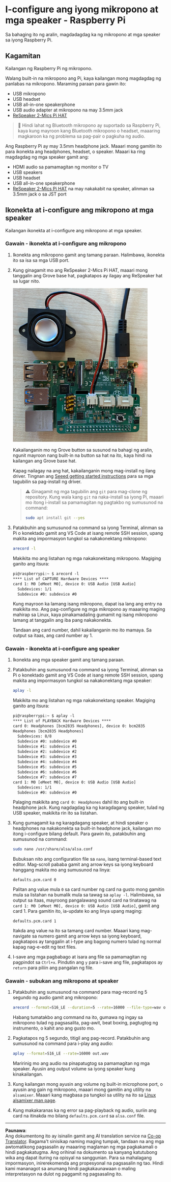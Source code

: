 <!--
CO_OP_TRANSLATOR_METADATA:
{
  "original_hash": "7e45d884493c5222348b43fbc4481b6a",
  "translation_date": "2025-08-27T23:30:36+00:00",
  "source_file": "6-consumer/lessons/1-speech-recognition/pi-microphone.md",
  "language_code": "tl"
}
-->
# I-configure ang iyong mikropono at mga speaker - Raspberry Pi

Sa bahaging ito ng aralin, magdadagdag ka ng mikropono at mga speaker sa iyong Raspberry Pi.

## Kagamitan

Kailangan ng Raspberry Pi ng mikropono.

Walang built-in na mikropono ang Pi, kaya kailangan mong magdagdag ng panlabas na mikropono. Maraming paraan para gawin ito:

* USB mikropono
* USB headset
* USB all-in-one speakerphone
* USB audio adapter at mikropono na may 3.5mm jack
* [ReSpeaker 2-Mics Pi HAT](https://www.seeedstudio.com/ReSpeaker-2-Mics-Pi-HAT.html)

> 💁 Hindi lahat ng Bluetooth mikropono ay suportado sa Raspberry Pi, kaya kung mayroon kang Bluetooth mikropono o headset, maaaring magkaroon ka ng problema sa pag-pair o pagkuha ng audio.

Ang Raspberry Pi ay may 3.5mm headphone jack. Maaari mong gamitin ito para ikonekta ang headphones, headset, o speaker. Maaari ka ring magdagdag ng mga speaker gamit ang:

* HDMI audio sa pamamagitan ng monitor o TV
* USB speakers
* USB headset
* USB all-in-one speakerphone
* [ReSpeaker 2-Mics Pi HAT](https://www.seeedstudio.com/ReSpeaker-2-Mics-Pi-HAT.html) na may nakakabit na speaker, alinman sa 3.5mm jack o sa JST port

## Ikonekta at i-configure ang mikropono at mga speaker

Kailangan ikonekta at i-configure ang mikropono at mga speaker.

### Gawain - ikonekta at i-configure ang mikropono

1. Ikonekta ang mikropono gamit ang tamang paraan. Halimbawa, ikonekta ito sa isa sa mga USB port.

1. Kung ginagamit mo ang ReSpeaker 2-Mics Pi HAT, maaari mong tanggalin ang Grove base hat, pagkatapos ay ilagay ang ReSpeaker hat sa lugar nito.

    ![Isang Raspberry Pi na may ReSpeaker hat](../../../../../translated_images/pi-respeaker-hat.f00fabe7dd039a93e2e0aa0fc946c9af0c6a9eb17c32fa1ca097fb4e384f69f0.tl.png)

    Kakailanganin mo ng Grove button sa susunod na bahagi ng aralin, ngunit mayroon nang built-in na button sa hat na ito, kaya hindi na kailangan ang Grove base hat.

    Kapag nailagay na ang hat, kakailanganin mong mag-install ng ilang driver. Tingnan ang [Seeed getting started instructions](https://wiki.seeedstudio.com/ReSpeaker_2_Mics_Pi_HAT_Raspberry/#getting-started) para sa mga tagubilin sa pag-install ng driver.

    > ⚠️ Ginagamit ng mga tagubilin ang `git` para mag-clone ng repository. Kung wala kang `git` na naka-install sa iyong Pi, maaari mo itong i-install sa pamamagitan ng pagtakbo ng sumusunod na command:
    >
    > ```sh
    > sudo apt install git --yes
    > ```

1. Patakbuhin ang sumusunod na command sa iyong Terminal, alinman sa Pi o konektado gamit ang VS Code at isang remote SSH session, upang makita ang impormasyon tungkol sa nakakonektang mikropono:

    ```sh
    arecord -l
    ```

    Makikita mo ang listahan ng mga nakakonektang mikropono. Magiging ganito ang itsura:

    ```output
    pi@raspberrypi:~ $ arecord -l
    **** List of CAPTURE Hardware Devices ****
    card 1: M0 [eMeet M0], device 0: USB Audio [USB Audio]
      Subdevices: 1/1
      Subdevice #0: subdevice #0
    ```

    Kung mayroon ka lamang isang mikropono, dapat isa lang ang entry na makikita mo. Ang pag-configure ng mga mikropono ay maaaring maging mahirap sa Linux, kaya pinakamadaling gumamit ng isang mikropono lamang at tanggalin ang iba pang nakakonekta.

    Tandaan ang card number, dahil kakailanganin mo ito mamaya. Sa output sa itaas, ang card number ay 1.

### Gawain - ikonekta at i-configure ang speaker

1. Ikonekta ang mga speaker gamit ang tamang paraan.

1. Patakbuhin ang sumusunod na command sa iyong Terminal, alinman sa Pi o konektado gamit ang VS Code at isang remote SSH session, upang makita ang impormasyon tungkol sa nakakonektang mga speaker:

    ```sh
    aplay -l
    ```

    Makikita mo ang listahan ng mga nakakonektang speaker. Magiging ganito ang itsura:

    ```output
    pi@raspberrypi:~ $ aplay -l
    **** List of PLAYBACK Hardware Devices ****
    card 0: Headphones [bcm2835 Headphones], device 0: bcm2835 Headphones [bcm2835 Headphones]
      Subdevices: 8/8
      Subdevice #0: subdevice #0
      Subdevice #1: subdevice #1
      Subdevice #2: subdevice #2
      Subdevice #3: subdevice #3
      Subdevice #4: subdevice #4
      Subdevice #5: subdevice #5
      Subdevice #6: subdevice #6
      Subdevice #7: subdevice #7
    card 1: M0 [eMeet M0], device 0: USB Audio [USB Audio]
      Subdevices: 1/1
      Subdevice #0: subdevice #0
    ```

    Palaging makikita ang `card 0: Headphones` dahil ito ang built-in headphone jack. Kung nagdagdag ka ng karagdagang speaker, tulad ng USB speaker, makikita rin ito sa listahan.

1. Kung gumagamit ka ng karagdagang speaker, at hindi speaker o headphones na nakakonekta sa built-in headphone jack, kailangan mo itong i-configure bilang default. Para gawin ito, patakbuhin ang sumusunod na command:

    ```sh
    sudo nano /usr/share/alsa/alsa.conf
    ```

    Bubuksan nito ang configuration file sa `nano`, isang terminal-based text editor. Mag-scroll pababa gamit ang arrow keys sa iyong keyboard hanggang makita mo ang sumusunod na linya:

    ```output
    defaults.pcm.card 0
    ```

    Palitan ang value mula `0` sa card number ng card na gusto mong gamitin mula sa listahan na bumalik mula sa tawag sa `aplay -l`. Halimbawa, sa output sa itaas, mayroong pangalawang sound card na tinatawag na `card 1: M0 [eMeet M0], device 0: USB Audio [USB Audio]`, gamit ang card 1. Para gamitin ito, ia-update ko ang linya upang maging:

    ```output
    defaults.pcm.card 1
    ```

    Itakda ang value na ito sa tamang card number. Maaari kang mag-navigate sa numero gamit ang arrow keys sa iyong keyboard, pagkatapos ay tanggalin at i-type ang bagong numero tulad ng normal kapag nag-e-edit ng text files.

1. I-save ang mga pagbabago at isara ang file sa pamamagitan ng pagpindot sa `Ctrl+x`. Pindutin ang `y` para i-save ang file, pagkatapos ay `return` para piliin ang pangalan ng file.

### Gawain - subukan ang mikropono at speaker

1. Patakbuhin ang sumusunod na command para mag-record ng 5 segundo ng audio gamit ang mikropono:

    ```sh
    arecord --format=S16_LE --duration=5 --rate=16000 --file-type=wav out.wav
    ```

    Habang tumatakbo ang command na ito, gumawa ng ingay sa mikropono tulad ng pagsasalita, pag-awit, beat boxing, pagtugtog ng instrumento, o kahit ano ang gusto mo.

1. Pagkatapos ng 5 segundo, titigil ang pag-record. Patakbuhin ang sumusunod na command para i-play ang audio:

    ```sh
    aplay --format=S16_LE --rate=16000 out.wav
    ```

    Maririnig mo ang audio na pinapatugtog sa pamamagitan ng mga speaker. Ayusin ang output volume sa iyong speaker kung kinakailangan.

1. Kung kailangan mong ayusin ang volume ng built-in microphone port, o ayusin ang gain ng mikropono, maaari mong gamitin ang utility na `alsamixer`. Maaari kang magbasa pa tungkol sa utility na ito sa [Linux alsamixer man page](https://linux.die.net/man/1/alsamixer).

1. Kung makakaranas ka ng error sa pag-playback ng audio, suriin ang card na itinakda mo bilang `defaults.pcm.card` sa `alsa.conf` file.

---

**Paunawa**:  
Ang dokumentong ito ay isinalin gamit ang AI translation service na [Co-op Translator](https://github.com/Azure/co-op-translator). Bagama't sinisikap naming maging tumpak, tandaan na ang mga awtomatikong pagsasalin ay maaaring maglaman ng mga pagkakamali o hindi pagkakatugma. Ang orihinal na dokumento sa kanyang katutubong wika ang dapat ituring na opisyal na sanggunian. Para sa mahalagang impormasyon, inirerekomenda ang propesyonal na pagsasalin ng tao. Hindi kami mananagot sa anumang hindi pagkakaunawaan o maling interpretasyon na dulot ng paggamit ng pagsasaling ito.